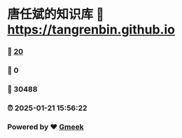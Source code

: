 # 唐任斌的知识库 :link: https://tangrenbin.github.io 
### :page_facing_up: [20](https://tangrenbin.github.io/tag.html) 
### :speech_balloon: 0 
### :hibiscus: 30488 
### :alarm_clock: 2025-01-21 15:56:22 
### Powered by :heart: [Gmeek](https://github.com/Meekdai/Gmeek)
